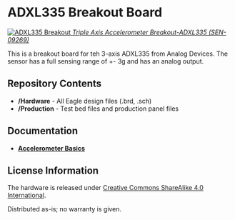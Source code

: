 ADXL335 Breakout Board
======================

[![ADXL335 Breakout](https://dlnmh9ip6v2uc.cloudfront.net/images/products/9/2/6/9/09269-1_i_ma.jpg)
*Triple Axis Accelerometer Breakout-ADXL335 (SEN-09269)*](https://www.sparkfun.com/products/9269)

This is a breakout board for teh 3-axis ADXL335 from Analog Devices. The sensor has a full sensing range of +- 3g and has an
analog output. 

Repository Contents
-------------------
* **/Hardware** - All Eagle design files (.brd, .sch)
* **/Production** - Test bed files and production panel files

Documentation
--------------
* **[Accelerometer Basics](https://learn.sparkfun.com/tutorials/accelerometer-basics)**

License Information
-------------------
The hardware is released under [Creative Commons ShareAlike 4.0 International](https://creativecommons.org/licenses/by-sa/4.0/).

Distributed as-is; no warranty is given.
